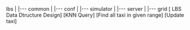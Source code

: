 lbs
 |
 |--- common
 |
 |--- conf
 |
 |--- simulator
 |
 |--- server
        |
        |--- grid [ LBS Data Dtructure Design]
                  [KNN Query]
                  [Find all taxi in given range]
                  [Update taxi]
